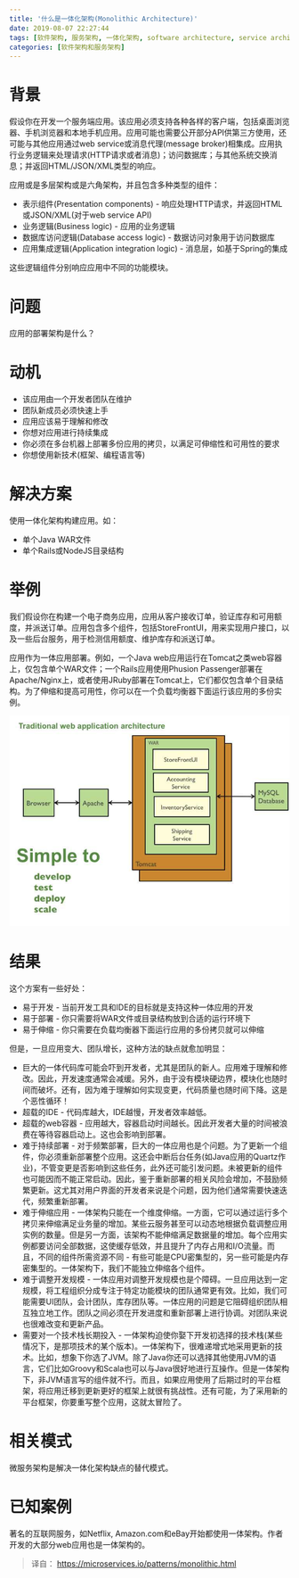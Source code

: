 ```yaml
---
title: '什么是一体化架构(Monolithic Architecture)'
date: 2019-08-07 22:27:44
tags: [软件架构, 服务架构, 一体化架构, software architecture, service architecture, monolithic architecture]
categories: [软件架构和服务架构]
---
```


# 背景

假设你在开发一个服务端应用。该应用必须支持各种各样的客户端，包括桌面浏览器、手机浏览器和本地手机应用。应用可能也需要公开部分API供第三方使用，还可能与其他应用通过web service或消息代理(message broker)相集成。应用执行业务逻辑来处理请求(HTTP请求或者消息)；访问数据库；与其他系统交换消息；并返回HTML/JSON/XML类型的响应。

应用或是多层架构或是六角架构，并且包含多种类型的组件：

- 表示组件(Presentation components) - 响应处理HTTP请求，并返回HTML或JSON/XML(对于web service API)
- 业务逻辑(Business logic) - 应用的业务逻辑
- 数据库访问逻辑(Database access logic) - 数据访问对象用于访问数据库
- 应用集成逻辑(Application integration logic) - 消息层，如基于Spring的集成

这些逻辑组件分别响应应用中不同的功能模块。

# 问题

应用的部署架构是什么？

# 动机

- 该应用由一个开发者团队在维护
- 团队新成员必须快速上手
- 应用应该易于理解和修改
- 你想对应用进行持续集成
- 你必须在多台机器上部署多份应用的拷贝，以满足可伸缩性和可用性的要求
- 你想使用新技术(框架、编程语言等)

# 解决方案

使用一体化架构构建应用。如：

- 单个Java WAR文件
- 单个Rails或NodeJS目录结构

# 举例

我们假设你在构建一个电子商务应用，应用从客户接收订单，验证库存和可用额度，并派送订单。应用包含多个组件，包括StoreFrontUI，用来实现用户接口，以及一些后台服务，用于检测信用额度、维护库存和派送订单。

应用作为一体应用部署。例如，一个Java web应用运行在Tomcat之类web容器上，仅包含单个WAR文件；一个Rails应用使用Phusion Passenger部署在Apache/Nginx上，或者使用JRuby部署在Tomcat上，它们都仅包含单个目录结构。为了伸缩和提高可用性，你可以在一个负载均衡器下面运行该应用的多份实例。

![](https://raw.githubusercontent.com/imonce/imgs/master/20190807222502.png)

# 结果

这个方案有一些好处：

- 易于开发 - 当前开发工具和IDE的目标就是支持这种一体应用的开发
- 易于部署 - 你只需要将WAR文件或目录结构放到合适的运行环境下
- 易于伸缩 - 你只需要在负载均衡器下面运行应用的多份拷贝就可以伸缩

但是，一旦应用变大、团队增长，这种方法的缺点就愈加明显：

- 巨大的一体代码库可能会吓到开发者，尤其是团队的新人。应用难于理解和修改。因此，开发速度通常会减缓。另外，由于没有模块硬边界，模块化也随时间而破坏。还有，因为难于理解如何实现变更，代码质量也随时间下降。这是个恶性循环！
- 超载的IDE - 代码库越大，IDE越慢，开发者效率越低。
- 超载的web容器 - 应用越大，容器启动时间越长。因此开发者大量的时间被浪费在等待容器启动上。这也会影响到部署。
- 难于持续部署 - 对于频繁部署，巨大的一体应用也是个问题。为了更新一个组件，你必须重新部署整个应用。这还会中断后台任务(如Java应用的Quartz作业)，不管变更是否影响到这些任务，此外还可能引发问题。未被更新的组件也可能因而不能正常启动。因此，鉴于重新部署的相关风险会增加，不鼓励频繁更新。这尤其对用户界面的开发者来说是个问题，因为他们通常需要快速迭代，频繁重新部署。
- 难于伸缩应用 - 一体架构只能在一个维度伸缩。一方面，它可以通过运行多个拷贝来伸缩满足业务量的增加。某些云服务甚至可以动态地根据负载调整应用实例的数量。但是另一方面，该架构不能伸缩满足数据量的增加。每个应用实例都要访问全部数据，这使缓存低效，并且提升了内存占用和I/O流量。而且，不同的组件所需资源不同 - 有些可能是CPU密集型的，另一些可能是内存密集型的。一体架构下，我们不能独立伸缩各个组件。
- 难于调整开发规模 - 一体应用对调整开发规模也是个障碍。一旦应用达到一定规模，将工程组织分成专注于特定功能模块的团队通常更有效。比如，我们可能需要UI团队，会计团队，库存团队等。一体应用的问题是它阻碍组织团队相互独立地工作。团队之间必须在开发进度和重新部署上进行协调。对团队来说也很难改变和更新产品。
- 需要对一个技术栈长期投入 - 一体架构迫使你娶下开发初选择的技术栈(某些情况下，是那项技术的某个版本)。一体架构下，很难递增式地采用更新的技术。比如，想象下你选了JVM。除了Java你还可以选择其他使用JVM的语言，它们比如Groovy和Scala也可以与Java很好地进行互操作。但是一体架构下，非JVM语言写的组件就不行。而且，如果应用使用了后期过时的平台框架，将应用迁移到更新更好的框架上就很有挑战性。还有可能，为了采用新的平台框架，你要重写整个应用，这就太冒险了。

# 相关模式

微服务架构是解决一体化架构缺点的替代模式。

# 已知案例

著名的互联网服务，如Netflix, Amazon.com和eBay开始都使用一体架构。作者开发的大部分web应用也是一体架构的。

> 译自：
> https://microservices.io/patterns/monolithic.html